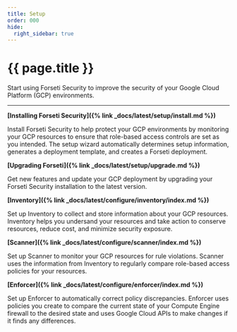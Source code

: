 ```yaml
---
title: Setup
order: 000
hide:
  right_sidebar: true
---
```


# {{ page.title }}

Start using Forseti Security to improve the security of your Google Cloud
Platform (GCP) environments.

---

**[Installing Forseti Security]({% link _docs/latest/setup/install.md %})**

Install Forseti Security to help protect your GCP environments by monitoring your GCP resources to
ensure that role-based access controls are set as you intended. The setup wizard automatically
determines setup information, generates a deployment template, and creates a Forseti deployment.

**[Upgrading Forseti]({% link _docs/latest/setup/upgrade.md %})**

Get new features and update your GCP deployment by upgrading your Forseti Security installation
to the latest version.

**[Inventory]({% link _docs/latest/configure/inventory/index.md %})**

Set up Inventory to collect and store information about your GCP resources. Inventory helps you
undersand your resources and take action to conserve resources, reduce cost, and
minimize security exposure.

**[Scanner]({% link _docs/latest/configure/scanner/index.md %})**

Set up Scanner to monitor your GCP resources for rule violations. Scanner uses the information
from Inventory to regularly compare role-based access policies for your resources.

**[Enforcer]({% link _docs/latest/configure/enforcer/index.md %})**

Set up Enforcer to automatically correct policy discrepancies. Enforcer uses policies you create
to compare the current state of your Compute Engine firewall to the desired state and uses Google
Cloud APIs to make changes if it finds any differences.
